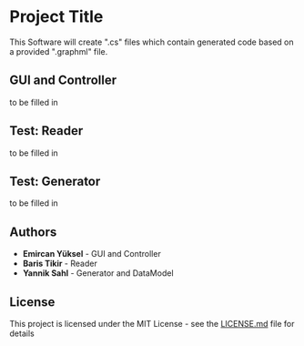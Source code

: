 # Project Title

This Software will create ".cs" files which contain generated code based on a provided ".graphml" file.

## GUI and Controller

to be filled in

## Test: Reader

to be filled in

## Test: Generator

to be filled in

## Authors

* **Emircan Yüksel** - GUI and Controller
* **Baris Tikir** - Reader
* **Yannik Sahl** - Generator and DataModel

## License

This project is licensed under the MIT License - see the [LICENSE.md](LICENSE.md) file for details

